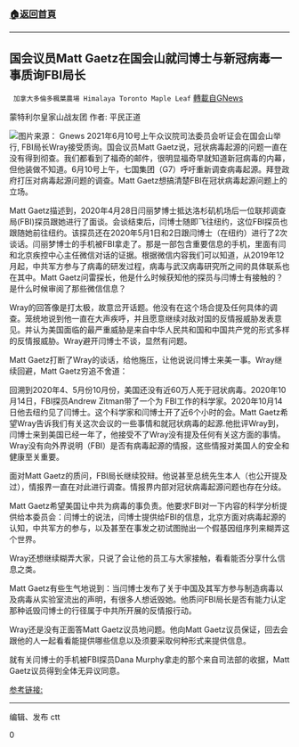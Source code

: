 ###  [:house:返回首頁](https://github.com/ourhimalayas/txt)
---

## 国会议员Matt Gaetz在国会山就闫博士与新冠病毒一事质询FBI局长
` 加拿大多倫多楓葉農場 Himalaya Toronto Maple Leaf` [轉載自GNews](https://gnews.org/zh-hans/1316006/)

蒙特利尔皇家山战友团 作者: 平民正道


![]()![](https://gnews-media-offload.s3.amazonaws.com/wp-content/uploads/2021/06/11223454/FBIA_061021-1.jpg)图片来源： Gnews
2021年6月10号上午众议院司法委员会听证会在国会山举行, FBI局长Wray接受质询。国会议员Matt Gaetz说，冠状病毒起源的问题一直在没有得到彻查。我们都看到了福奇的邮件，很明显福奇早就知道新冠病毒的内幕，但他装做不知道。6月10号上午，七国集团（G7）呼吁重新调查病毒起源。拜登政府打压对病毒起源问题的调查。Matt Gaetz想搞清楚FBI在冠状病毒起源问题上的立场。

Matt Gaetz描述到，2020年4月28日闫丽梦博士抵达洛杉矶机场后一位联邦调查局(FBI)探员跟她进行了面谈。会谈结束后，闫博士随即飞往纽约，这位FBI探员也跟随她前往纽约。该探员还在2020年5月1日和2日跟闫博士（在纽约）进行了2次谈话。闫丽梦博士的手机被FBI拿走了。那是一部包含重要信息的手机，里面有闫和北京疾控中心主任微信对话的证据。根据微信内容我们可以知道，从2019年12月起，中共军方参与了病毒的研发过程，病毒与武汉病毒研究所之间的具体联系也在其中。Matt Gaetz问雷探长，他是什么时候获知他的探员与闫博士有接触的？是什么时候审阅了那些微信信息？

Wray的回答像是打太极，故意岔开话题。他没有在这个场合提及任何具体的调查。笼统地说到他一直在大声疾呼，并且愿意继续对敌对国的反情报威胁发表意见。并认为美国面临的最严重威胁是来自中华人民共和国和中国共产党的形式多样的反情报威胁。Wray避开闫博士不谈，显然有问题。

Matt Gaetz打断了Wray的谈话，给他施压，让他说说闫博士来美一事。Wray继续回避，Matt Gaetz穷追不舍道：

回溯到2020年4、5月份10月份，美国还没有近60万人死于冠状病毒。2020年10月14日，FBI探员Andrew Zitman带了一个为 FBI工作的科学家。2020年10月14日他去纽约见了闫博士。这个科学家和闫博士开了近6个小时的会。Matt Gaetz希望Wray告诉我们有关这次会议的一些事情和就冠状病毒的起源.他批评Wray到，闫博士来到美国已经一年了，他接受不了Wray没有提及任何有关这方面的事情。Wray没有向外界说明（FBI）是否有病毒起源的情报，这些情报对美国人的安全和健康至关重要。

面对Matt Gaetz的质问，FBI局长继续狡辩。他说甚至总统先生本人（也公开提及过），情报界一直在对此进行调查。情报界内部对冠状病毒起源问题也存在分歧。

Matt Gaetz希望美国让中共为病毒的事负责。他要求FBI对一下内容的科学分析提供给本委员会：闫博士的说法，闫博士提供给FBI的信息，北京方面对病毒起源的认知，中共军方的参与，以及甚至在事发之初试图抛出一个假基因组序列来糊弄这个世界。

Wray还想继续糊弄大家，只说了会让他的员工与大家接触，看看能否分享什么信息之类。

Matt Gaetz有些生气地说到：当闫博士发布了关于中国及其军方参与制造病毒以及病毒从实验室流出的声明，有很多人想诋毁她。他质问FBI局长是否有能力认定那种诋毁闫博士的行径属于中共所开展的反情报行动。

Wray还是没有正面答Matt Gaetz议员地问题。他向Matt Gaetz议员保证，回去会跟他的人一起看看能提供哪些信息以及须要采取何种形式来提供信息。

就有关闫博士的手机被FBI探员Dana Murphy拿走的那个来自司法部的收据，Matt Gaetz议员得到全体无异议同意。

[参考链接:](https://www.youtube.com/watch?v=_gj5891KRJM)

* * *

编辑、发布 ctt

0
